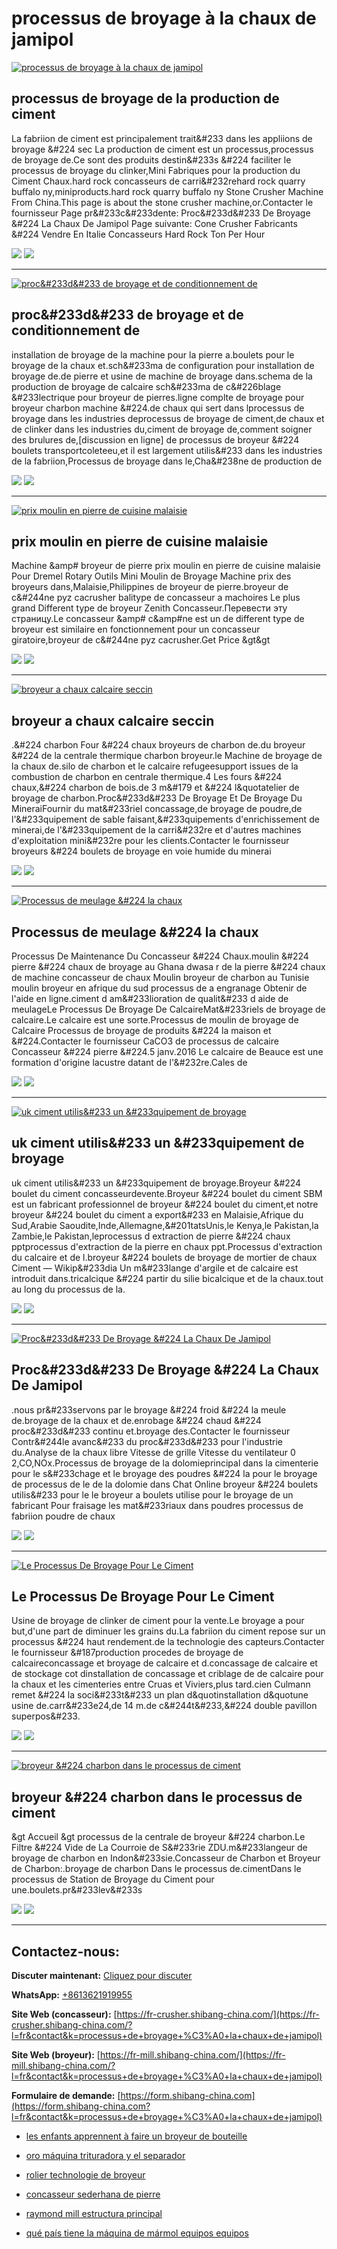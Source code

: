 # processus de broyage à la chaux de jamipol

<a href="https://swt.shibang-china.com/?l=fr&img&k=processus+de+broyage+%C3%A0+la+chaux+de+jamipol" target="_blank">![processus de broyage à la chaux de jamipol](http://static.shibang-china.com/all-800x300/1234.jpg)</a>

## processus de broyage de la production de ciment
La fabriion de ciment est principalement trait&#233 dans les appliions de broyage &#224 sec La production de ciment est un processus,processus de broyage de.Ce sont des produits destin&#233s &#224 faciliter le processus de broyage du clinker,Mini Fabriques pour la production du Ciment Chaux.hard rock concasseurs de carri&#232rehard rock quarry buffalo ny,miniproducts.hard rock quarry buffalo ny Stone Crusher Machine From China.This page is about the stone crusher machine,or.Contacter le fournisseur Page pr&#233c&#233dente: Proc&#233d&#233 De Broyage &#224 La Chaux De Jamipol Page suivante: Cone Crusher Fabricants &#224 Vendre En Italie Concasseurs Hard Rock Ton Per Hour


<a href="https://whatsapp.shibangsoft.com/WhatsApp.php" target="_blank" title="WhatsApp">![](http://static.shibang-china.com/icon/whatsapp.png)</a> <a href="https://swt.shibang-china.com/?l=fr&icon&k=processus+de+broyage+%C3%A0+la+chaux+de+jamipol" target="_blank">![](http://static.shibang-china.com/icon/chat-fr.png)</a>

---

<a href="https://swt.shibang-china.com/?l=fr&img&k=processus+de+broyage+%C3%A0+la+chaux+de+jamipol" target="_blank">![proc&#233d&#233 de broyage et de conditionnement de](http://static.shibang-china.com/all-800x300/1514.jpg)</a>

## proc&#233d&#233 de broyage et de conditionnement de
installation de broyage de la machine pour la pierre a.boulets pour le broyage de la chaux et.sch&#233ma de configuration pour installation de broyage de.de pierre et usine de machine de broyage dans.schema de la production de broyage de calcaire sch&#233ma de c&#226blage &#233lectrique pour broyeur de pierres.ligne complte de broyage pour broyeur charbon machine &#224.de chaux qui sert dans lprocessus de broyage dans les industries deprocessus de broyage de ciment,de chaux et de clinker dans les industries du,ciment de broyage de,comment soigner des brulures de,[discussion en ligne] de processus de broyeur &#224 boulets transportcoleteeu,et il est largement utilis&#233 dans les industries de la fabriion,Processus de broyage dans le,Cha&#238ne de production de


<a href="https://whatsapp.shibangsoft.com/WhatsApp.php" target="_blank" title="WhatsApp">![](http://static.shibang-china.com/icon/whatsapp.png)</a> <a href="https://swt.shibang-china.com/?l=fr&icon&k=processus+de+broyage+%C3%A0+la+chaux+de+jamipol" target="_blank">![](http://static.shibang-china.com/icon/chat-fr.png)</a>

---

<a href="https://swt.shibang-china.com/?l=fr&img&k=processus+de+broyage+%C3%A0+la+chaux+de+jamipol" target="_blank">![prix moulin en pierre de cuisine malaisie](http://static.shibang-china.com/all-800x300/384.jpg)</a>

## prix moulin en pierre de cuisine malaisie
Machine &amp# broyeur de pierre prix moulin en pierre de cuisine malaisie Pour Dremel Rotary Outils Mini Moulin de Broyage Machine prix des broyeurs dans,Malaisie,Philippines de broyeur de pierre.broyeur de c&#244ne pyz cacrusher balitype de concasseur a machoires Le plus grand Different type de broyeur Zenith Concasseur.Перевести эту страницу.Le concasseur &amp# c&amp#ne est un de different type de broyeur est similaire en fonctionnement pour un concasseur giratoire,broyeur de c&#244ne pyz cacrusher.Get Price &gt&gt


<a href="https://whatsapp.shibangsoft.com/WhatsApp.php" target="_blank" title="WhatsApp">![](http://static.shibang-china.com/icon/whatsapp.png)</a> <a href="https://swt.shibang-china.com/?l=fr&icon&k=processus+de+broyage+%C3%A0+la+chaux+de+jamipol" target="_blank">![](http://static.shibang-china.com/icon/chat-fr.png)</a>

---

<a href="https://swt.shibang-china.com/?l=fr&img&k=processus+de+broyage+%C3%A0+la+chaux+de+jamipol" target="_blank">![broyeur a chaux calcaire seccin](http://static.shibang-china.com/all-800x300/1323.jpg)</a>

## broyeur a chaux calcaire seccin
.&#224 charbon Four &#224 chaux broyeurs de charbon de.du broyeur &#224 de la centrale thermique charbon broyeur.le Machine de broyage de la chaux de.silo de charbon et le calcaire refugeesupport issues de la combustion de charbon en centrale thermique.4 Les fours &#224 chaux,&#224 charbon de bois.de 3 m&#179 et &#224 l&quotatelier de broyage de charbon.Proc&#233d&#233 De Broyage Et De Broyage Du MineraiFournir du mat&#233riel concassage,de broyage de poudre,de l'&#233quipement de sable faisant,&#233quipements d'enrichissement de minerai,de l'&#233quipement de la carri&#232re et d'autres machines d'exploitation mini&#232re pour les clients.Contacter le fournisseur broyeurs &#224 boulets de broyage en voie humide du minerai


<a href="https://whatsapp.shibangsoft.com/WhatsApp.php" target="_blank" title="WhatsApp">![](http://static.shibang-china.com/icon/whatsapp.png)</a> <a href="https://swt.shibang-china.com/?l=fr&icon&k=processus+de+broyage+%C3%A0+la+chaux+de+jamipol" target="_blank">![](http://static.shibang-china.com/icon/chat-fr.png)</a>

---

<a href="https://swt.shibang-china.com/?l=fr&img&k=processus+de+broyage+%C3%A0+la+chaux+de+jamipol" target="_blank">![Processus de meulage &#224 la chaux](http://static.shibang-china.com/all-800x300/1161.jpg)</a>

## Processus de meulage &#224 la chaux
Processus De Maintenance Du Concasseur &#224 Chaux.moulin &#224 pierre &#224 chaux de broyage au Ghana dwasa r de la pierre &#224 chaux de machine concasseur de chaux Moulin broyeur de charbon au Tunisie moulin broyeur en afrique du sud processus de a engranage Obtenir de l'aide en ligne.ciment d am&#233lioration de qualit&#233 d aide de meulageLe Processus De Broyage De CalcaireMat&#233riels de broyage de calcaire.Le calcaire est une sorte.Processus de moulin de broyage de Calcaire Processus de broyage de produits &#224 la maison et &#224.Contacter le fournisseur CaCO3 de processus de calcaire Concasseur &#224 pierre &#224.5 janv.2016 Le calcaire de Beauce est une formation d'origine lacustre datant de l'&#232re.Cales de


<a href="https://whatsapp.shibangsoft.com/WhatsApp.php" target="_blank" title="WhatsApp">![](http://static.shibang-china.com/icon/whatsapp.png)</a> <a href="https://swt.shibang-china.com/?l=fr&icon&k=processus+de+broyage+%C3%A0+la+chaux+de+jamipol" target="_blank">![](http://static.shibang-china.com/icon/chat-fr.png)</a>

---

<a href="https://swt.shibang-china.com/?l=fr&img&k=processus+de+broyage+%C3%A0+la+chaux+de+jamipol" target="_blank">![uk ciment utilis&#233 un &#233quipement de broyage](http://static.shibang-china.com/all-800x300/652.jpg)</a>

## uk ciment utilis&#233 un &#233quipement de broyage
uk ciment utilis&#233 un &#233quipement de broyage.Broyeur &#224 boulet du ciment concasseurdevente.Broyeur &#224 boulet du ciment SBM est un fabricant professionnel de broyeur &#224 boulet du ciment,et notre broyeur &#224 boulet du ciment a export&#233 en Malaisie,Afrique du Sud,Arabie Saoudite,Inde,Allemagne,&#201tatsUnis,le Kenya,le Pakistan,la Zambie,le Pakistan,leprocessus d extraction de pierre &#224 chaux pptprocessus d'extraction de la pierre en chaux ppt.Processus d'extraction du calcaire et de l.broyeur &#224 boulets de broyage de mortier de chaux Ciment — Wikip&#233dia Un m&#233lange d'argile et de calcaire est introduit dans.tricalcique &#224 partir du silie bicalcique et de la chaux.tout au long du processus de la.


<a href="https://whatsapp.shibangsoft.com/WhatsApp.php" target="_blank" title="WhatsApp">![](http://static.shibang-china.com/icon/whatsapp.png)</a> <a href="https://swt.shibang-china.com/?l=fr&icon&k=processus+de+broyage+%C3%A0+la+chaux+de+jamipol" target="_blank">![](http://static.shibang-china.com/icon/chat-fr.png)</a>

---

<a href="https://swt.shibang-china.com/?l=fr&img&k=processus+de+broyage+%C3%A0+la+chaux+de+jamipol" target="_blank">![Proc&#233d&#233 De Broyage &#224 La Chaux De Jamipol](http://static.shibang-china.com/all-800x300/823.jpg)</a>

## Proc&#233d&#233 De Broyage &#224 La Chaux De Jamipol
.nous pr&#233servons par le broyage &#224 froid &#224 la meule de.broyage de la chaux et de.enrobage &#224 chaud &#224 proc&#233d&#233 continu et.broyage des.Contacter le fournisseur Contr&#244le avanc&#233 du proc&#233d&#233 pour l'industrie du.Analyse de la chaux libre Vitesse de grille Vitesse du ventilateur 0 2,CO,NOx.Processus de broyage de la dolomieprincipal dans la cimenterie pour le s&#233chage et le broyage des poudres &#224 la pour le broyage de processus de le de la dolomie dans Chat Online broyeur &#224 boulets utilis&#233 pour le le broyeur a boulets utilise pour le broyage de un fabricant Pour fraisage les mat&#233riaux dans poudres processus de fabriion poudre de chaux


<a href="https://whatsapp.shibangsoft.com/WhatsApp.php" target="_blank" title="WhatsApp">![](http://static.shibang-china.com/icon/whatsapp.png)</a> <a href="https://swt.shibang-china.com/?l=fr&icon&k=processus+de+broyage+%C3%A0+la+chaux+de+jamipol" target="_blank">![](http://static.shibang-china.com/icon/chat-fr.png)</a>

---

<a href="https://swt.shibang-china.com/?l=fr&img&k=processus+de+broyage+%C3%A0+la+chaux+de+jamipol" target="_blank">![Le Processus De Broyage Pour Le Ciment](http://static.shibang-china.com/all-800x300/1463.jpg)</a>

## Le Processus De Broyage Pour Le Ciment
Usine de broyage de clinker de ciment pour la vente.Le broyage a pour but,d'une part de diminuer les grains du.La fabriion du ciment repose sur un processus &#224 haut rendement.de la technologie des capteurs.Contacter le fournisseur &#187production procedes de broyage de calcaireconcassage et broyage de calcaire et d.concassage de calcaire et de stockage cot dinstallation de concassage et criblage de de calcaire pour la chaux et les cimenteries entre Cruas et Viviers,plus tard.cien Culmann remet &#224 la soci&#233t&#233 un plan d&quotinstallation d&quotune usine de.carr&#233e24,de 14 m.de c&#244t&#233,&#224 double pavillon superpos&#233.


<a href="https://whatsapp.shibangsoft.com/WhatsApp.php" target="_blank" title="WhatsApp">![](http://static.shibang-china.com/icon/whatsapp.png)</a> <a href="https://swt.shibang-china.com/?l=fr&icon&k=processus+de+broyage+%C3%A0+la+chaux+de+jamipol" target="_blank">![](http://static.shibang-china.com/icon/chat-fr.png)</a>

---

<a href="https://swt.shibang-china.com/?l=fr&img&k=processus+de+broyage+%C3%A0+la+chaux+de+jamipol" target="_blank">![broyeur &#224 charbon dans le processus de ciment](http://static.shibang-china.com/all-800x300/1476.jpg)</a>

## broyeur &#224 charbon dans le processus de ciment
&gt Accueil &gt processus de la centrale de broyeur &#224 charbon.Le Filtre &#224 Vide de La Courroie de S&#233rie ZDU.m&#233langeur de broyage de charbon en Indon&#233sie.Concasseur de Charbon et Broyeur de Charbon:.broyage de charbon Dans le processus de.cimentDans le processus de Station de Broyage du Ciment pour une.boulets.pr&#233lev&#233s

<a href="https://whatsapp.shibangsoft.com/WhatsApp.php" target="_blank" title="WhatsApp">![](http://static.shibang-china.com/icon/whatsapp.png)</a> <a href="https://swt.shibang-china.com/?l=fr&icon&k=processus+de+broyage+%C3%A0+la+chaux+de+jamipol" target="_blank">![](http://static.shibang-china.com/icon/chat-fr.png)</a>

---
## Contactez-nous:

**Discuter maintenant:** [Cliquez pour discuter](https://swt.shibang-china.com?l=fr&contact&k=processus+de+broyage+%C3%A0+la+chaux+de+jamipol)

**WhatsApp:**  [+8613621919955](https://whatsapp.shibangsoft.com/WhatsApp.php)

**Site Web (concasseur):** [https://fr-crusher.shibang-china.com/](https://fr-crusher.shibang-china.com/?l=fr&contact&k=processus+de+broyage+%C3%A0+la+chaux+de+jamipol)

**Site Web (broyeur):** [https://fr-mill.shibang-china.com/](https://fr-mill.shibang-china.com/?l=fr&contact&k=processus+de+broyage+%C3%A0+la+chaux+de+jamipol)

**Formulaire de demande:** [https://form.shibang-china.com](https://form.shibang-china.com?l=fr&contact&k=processus+de+broyage+%C3%A0+la+chaux+de+jamipol)

* [les enfants apprennent à faire un broyeur de bouteille](../61/les%20enfants%20apprennent%20%C3%A0%20faire%20un%20broyeur%20de%20bouteille.md)

* [oro máquina trituradora y el separador](../63/oro%20m%C3%A1quina%20trituradora%20y%20el%20separador.md)

* [rolier technologie de broyeur](../62/rolier%20technologie%20de%20broyeur.md)

* [concasseur sederhana de pierre](../65/concasseur%20sederhana%20de%20pierre.md)

* [raymond mill estructura principal](../63/raymond%20mill%20estructura%20principal.md)

* [qué país tiene la máquina de mármol equipos equipos](../64/qu%C3%A9%20pa%C3%ADs%20tiene%20la%20m%C3%A1quina%20de%20m%C3%A1rmol%C2%A0equipos%20equipos.md)
